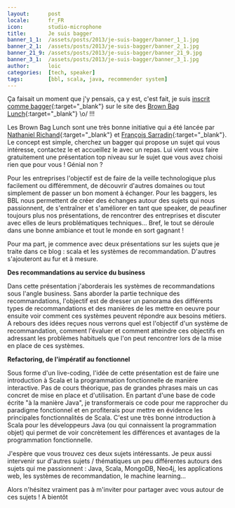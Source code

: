 ```yaml
---
layout:      post
locale:      fr_FR
icon:        studio-microphone
title:       Je suis bagger
banner_1_1:  /assets/posts/2013/je-suis-bagger/banner_1_1.jpg
banner_2_1:  /assets/posts/2013/je-suis-bagger/banner_2_1.jpg
banner_21_9: /assets/posts/2013/je-suis-bagger/banner_21_9.jpg
banner_3_1:  /assets/posts/2013/je-suis-bagger/banner_3_1.jpg
author:      loic
categories:  [tech, speaker]
tags:        [bbl, scala, java, recommender system]
---
```


Ça faisait un moment que j'y pensais, ça y est, c'est fait, je suis [inscrit comme bagger](http://www.brownbaglunch.fr/baggers.html#loic-knuchel){:target="_blank"}
sur le site des [Brown Bag Lunch](http://www.brownbaglunch.fr){:target="_blank"} \o/ !!!

Les Brown Bag Lunch sont une très bonne initiative qui a été lancée par [Nathaniel Richand](https://twitter.com/nrichand){:target="_blank"}
et [François Sarradin](https://twitter.com/fsarradin){:target="_blank"}. Le concept est simple, cherchez un bagger qui propose un sujet qui vous intéresse,
contactez le et accueillez le avec un repas. Lui vient vous faire gratuitement une présentation top niveau sur le sujet que vous avez choisi rien que pour vous ! Génial non ?

Pour les entreprises l'objectif est de faire de la veille technologique plus facilement ou différemment, de découvrir d'autres domaines
ou tout simplement de passer un bon moment à échanger. Pour les baggers, les BBL nous permettent de créer des échanges autour des sujets qui nous passionnent,
de s'entraîner et s'améliorer en tant que speaker, de peaufiner toujours plus nos présentations, de rencontrer des entreprises
et discuter avec elles de leurs problématiques techniques... Bref, le tout se déroule dans une bonne ambiance et tout le monde en sort gagnant !

Pour ma part, je commence avec deux présentations sur les sujets que je traite dans ce blog : scala et les systèmes de recommandation. D'autres s'ajouteront au fur et à mesure.

**Des recommandations au service du business**

Dans cette présentation j'aborderais les systèmes de recommandations sous l'angle business. Sans aborder la partie technique des recommandations,
l'objectif est de dresser un panorama des différents types de recommandations et des manières de les mettre en oeuvre pour ensuite voir comment
ces systèmes peuvent répondre aux besoins métiers. A rebours des idées reçues nous verrons quel est l'objectif d'un système de recommandation,
comment l'évaluer et comment atteindre ces objectifs en adressant les problèmes habituels que l'on peut rencontrer lors de la mise en place de ces systèmes.

**Refactoring, de l'impératif au fonctionnel**

Sous forme d'un live-coding, l'idée de cette présentation est de faire une introduction à Scala et la programmation fonctionnelle de manière interactive.
Pas de cours théorique, pas de grandes phrases mais un cas concret de mise en place et d'utilisation. En partant d'une base de code écrite "à la manière Java",
je transformerais ce code pour me rapprocher du paradigme fonctionnel et en profiterais pour mettre en évidence les principales fonctionnalités de Scala.
C'est une très bonne introduction à Scala pour les développeurs Java (ou qui connaissent la programmation objet) qui permet de voir concrètement les différences et avantages
de la programmation fonctionnelle.

J'espère que vous trouvez ces deux sujets intéressants.
Je peux aussi intervenir sur d'autres sujets / thématiques un peu différentes autours des sujets qui me passionnent :
Java, Scala, MongoDB, Neo4j, les applications web, les systèmes de recommandation, le machine learning...

Alors n'hésitez vraiment pas à m'inviter pour partager avec vous autour de ces sujets ! A bientôt <i class="emoji smile"></i>
